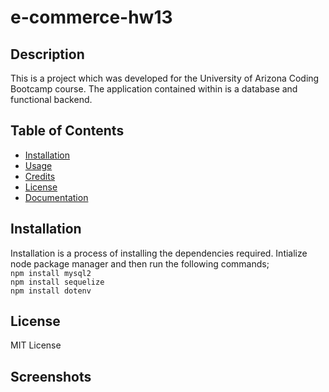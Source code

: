 # e-commerce-hw13

## Description 

This is a project which was developed for the University of Arizona Coding Bootcamp course. The application contained within is a database and functional backend. 

## Table of Contents 

* [Installation](#installation)
* [Usage](#usage)
* [Credits](#credits)
* [License](#license)
* [Documentation](#documentation)


## Installation

Installation is a process of installing the dependencies required.
Intialize node package manager and then run the following commands;  
`npm install mysql2`   
`npm install sequelize`   
`npm install dotenv`   

## License

MIT License

## Screenshots
